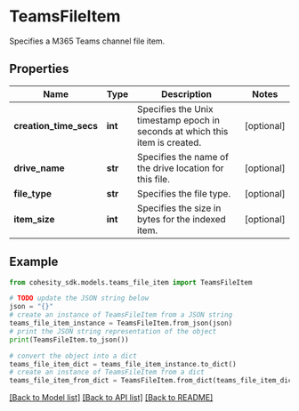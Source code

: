 # TeamsFileItem

Specifies a M365 Teams channel file item.

## Properties

Name | Type | Description | Notes
------------ | ------------- | ------------- | -------------
**creation_time_secs** | **int** | Specifies the Unix timestamp epoch in seconds at which this item is created. | [optional] 
**drive_name** | **str** | Specifies the name of the drive location for this file. | [optional] 
**file_type** | **str** | Specifies the file type. | [optional] 
**item_size** | **int** | Specifies the size in bytes for the indexed item. | [optional] 

## Example

```python
from cohesity_sdk.models.teams_file_item import TeamsFileItem

# TODO update the JSON string below
json = "{}"
# create an instance of TeamsFileItem from a JSON string
teams_file_item_instance = TeamsFileItem.from_json(json)
# print the JSON string representation of the object
print(TeamsFileItem.to_json())

# convert the object into a dict
teams_file_item_dict = teams_file_item_instance.to_dict()
# create an instance of TeamsFileItem from a dict
teams_file_item_from_dict = TeamsFileItem.from_dict(teams_file_item_dict)
```
[[Back to Model list]](../README.md#documentation-for-models) [[Back to API list]](../README.md#documentation-for-api-endpoints) [[Back to README]](../README.md)


